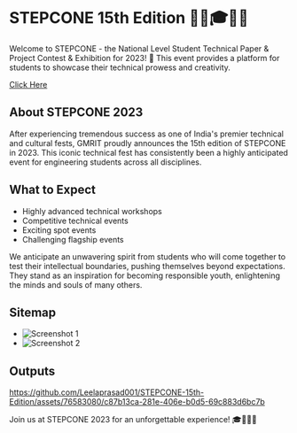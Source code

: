# STEPCONE 15th Edition 🏦🏦🎓🎉🥳   

Welcome to STEPCONE - the National Level Student Technical Paper & Project Contest & Exhibition for 2023! 🌟 This event provides a platform for students to showcase their technical prowess and creativity. 

[Click Here](https://stepcone2023.000webhostapp.com/)

## About STEPCONE 2023
After experiencing tremendous success as one of India's premier technical and cultural fests, GMRIT proudly announces the 15th edition of STEPCONE in 2023. This iconic technical fest has consistently been a highly anticipated event for engineering students across all disciplines.


## What to Expect
- Highly advanced technical workshops
- Competitive technical events
- Exciting spot events
- Challenging flagship events

We anticipate an unwavering spirit from students who will come together to test their intellectual boundaries, pushing themselves beyond expectations. They stand as an inspiration for becoming responsible youth, enlightening the minds and souls of many others.

## Sitemap
- ![Screenshot 1](https://github.com/Leelaprasad001/STEPCONE-15th-Edition/assets/76583080/6e064f19-937f-41ae-9c1f-159c2b6c383a)
- ![Screenshot 2](https://github.com/Leelaprasad001/STEPCONE-15th-Edition/assets/76583080/7711dce5-b03b-41b2-80ba-876aa7bba998)

## Outputs


https://github.com/Leelaprasad001/STEPCONE-15th-Edition/assets/76583080/c87b13ca-281e-406e-b0d5-69c883d6bc7b




Join us at STEPCONE 2023 for an unforgettable experience! 🎓🚀🌟🎉
